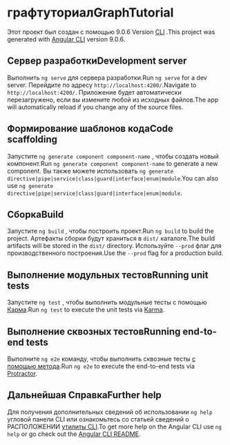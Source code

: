 # <a name="graphtutorial"></a><span data-ttu-id="79fae-101">графтуториал</span><span class="sxs-lookup"><span data-stu-id="79fae-101">GraphTutorial</span></span>

<span data-ttu-id="79fae-102">Этот проект был создан с помощью 9.0.6 Version [CLI](https://github.com/angular/angular-cli) .</span><span class="sxs-lookup"><span data-stu-id="79fae-102">This project was generated with [Angular CLI](https://github.com/angular/angular-cli) version 9.0.6.</span></span>

## <a name="development-server"></a><span data-ttu-id="79fae-103">Сервер разработки</span><span class="sxs-lookup"><span data-stu-id="79fae-103">Development server</span></span>

<span data-ttu-id="79fae-104">Выполнить `ng serve` для сервера разработки.</span><span class="sxs-lookup"><span data-stu-id="79fae-104">Run `ng serve` for a dev server.</span></span> <span data-ttu-id="79fae-105">Перейдите по адресу `http://localhost:4200/`.</span><span class="sxs-lookup"><span data-stu-id="79fae-105">Navigate to `http://localhost:4200/`.</span></span> <span data-ttu-id="79fae-106">Приложение будет автоматически перезагружено, если вы измените любой из исходных файлов.</span><span class="sxs-lookup"><span data-stu-id="79fae-106">The app will automatically reload if you change any of the source files.</span></span>

## <a name="code-scaffolding"></a><span data-ttu-id="79fae-107">Формирование шаблонов кода</span><span class="sxs-lookup"><span data-stu-id="79fae-107">Code scaffolding</span></span>

<span data-ttu-id="79fae-108">Запустите `ng generate component component-name` , чтобы создать новый компонент.</span><span class="sxs-lookup"><span data-stu-id="79fae-108">Run `ng generate component component-name` to generate a new component.</span></span> <span data-ttu-id="79fae-109">Вы также можете использовать `ng generate directive|pipe|service|class|guard|interface|enum|module`.</span><span class="sxs-lookup"><span data-stu-id="79fae-109">You can also use `ng generate directive|pipe|service|class|guard|interface|enum|module`.</span></span>

## <a name="build"></a><span data-ttu-id="79fae-110">Сборка</span><span class="sxs-lookup"><span data-stu-id="79fae-110">Build</span></span>

<span data-ttu-id="79fae-111">Запустите `ng build` , чтобы построить проект.</span><span class="sxs-lookup"><span data-stu-id="79fae-111">Run `ng build` to build the project.</span></span> <span data-ttu-id="79fae-112">Артефакты сборки будут храниться в `dist/` каталоге.</span><span class="sxs-lookup"><span data-stu-id="79fae-112">The build artifacts will be stored in the `dist/` directory.</span></span> <span data-ttu-id="79fae-113">Используйте `--prod` флаг для производственного построения.</span><span class="sxs-lookup"><span data-stu-id="79fae-113">Use the `--prod` flag for a production build.</span></span>

## <a name="running-unit-tests"></a><span data-ttu-id="79fae-114">Выполнение модульных тестов</span><span class="sxs-lookup"><span data-stu-id="79fae-114">Running unit tests</span></span>

<span data-ttu-id="79fae-115">Запустите `ng test` , чтобы выполнить модульные тесты с помощью [Карма](https://karma-runner.github.io).</span><span class="sxs-lookup"><span data-stu-id="79fae-115">Run `ng test` to execute the unit tests via [Karma](https://karma-runner.github.io).</span></span>

## <a name="running-end-to-end-tests"></a><span data-ttu-id="79fae-116">Выполнение сквозных тестов</span><span class="sxs-lookup"><span data-stu-id="79fae-116">Running end-to-end tests</span></span>

<span data-ttu-id="79fae-117">Выполните `ng e2e` команду, чтобы выполнить сквозные тесты [с помощью метода](http://www.protractortest.org/).</span><span class="sxs-lookup"><span data-stu-id="79fae-117">Run `ng e2e` to execute the end-to-end tests via [Protractor](http://www.protractortest.org/).</span></span>

## <a name="further-help"></a><span data-ttu-id="79fae-118">Дальнейшая Справка</span><span class="sxs-lookup"><span data-stu-id="79fae-118">Further help</span></span>

<span data-ttu-id="79fae-119">Для получения дополнительных сведений об использовании `ng help` угловой панели CLI или ознакомьтесь со статьей сведений о РАСПОЛОЖЕНИИ [утилиты CLI](https://github.com/angular/angular-cli/blob/master/README.md).</span><span class="sxs-lookup"><span data-stu-id="79fae-119">To get more help on the Angular CLI use `ng help` or go check out the [Angular CLI README](https://github.com/angular/angular-cli/blob/master/README.md).</span></span>
